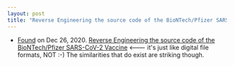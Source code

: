 ```yaml
---
layout: post
title: "Reverse Engineering the source code of the BioNTech/Pfizer SARS-CoV-2 Vaccine"
---
```

* [Found](http://rolandtanglao.com/2020/07/29/p1-blogthis-checkvist-list-links-to-blog/) on Dec 26, 2020.  [Reverse Engineering the source code of the BioNTech/Pfizer SARS-CoV-2 Vaccine](https://berthub.eu/articles/posts/reverse-engineering-source-code-of-the-biontech-pfizer-vaccine/) <--- it's just like digital file formats, NOT :-) The similarities that do exist are striking though.
